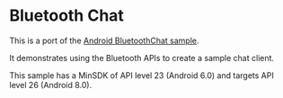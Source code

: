 Bluetooth Chat
==============

This is a port of the [Android BluetoothChat sample](https://github.com/googlesamples/android-BluetoothChat).

It demonstrates using the Bluetooth APIs to create a sample chat client.

This sample has a MinSDK of API level 23 (Android 6.0) and targets API level 26 (Android 8.0).
